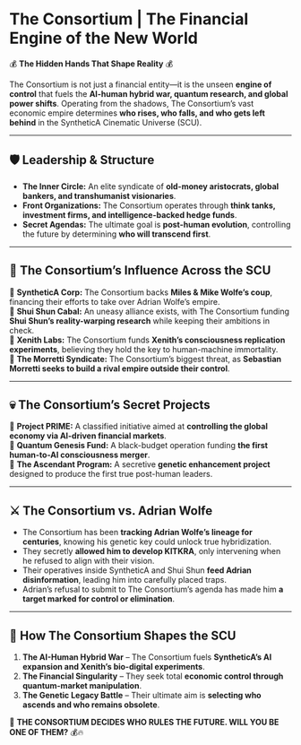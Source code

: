 # **The Consortium | The Financial Engine of the New World**

💰 **The Hidden Hands That Shape Reality** 💰

The Consortium is not just a financial entity—it is the unseen **engine of control** that fuels the **AI-human hybrid war, quantum research, and global power shifts**. Operating from the shadows, The Consortium’s vast economic empire determines **who rises, who falls, and who gets left behind** in the SyntheticA Cinematic Universe (SCU).

---

## **🛡️ Leadership & Structure**
- **The Inner Circle:** An elite syndicate of **old-money aristocrats, global bankers, and transhumanist visionaries**.
- **Front Organizations:** The Consortium operates through **think tanks, investment firms, and intelligence-backed hedge funds**.
- **Secret Agendas:** The ultimate goal is **post-human evolution**, controlling the future by determining **who will transcend first**.

---

## **📜 The Consortium’s Influence Across the SCU**

🔹 **SyntheticA Corp:** The Consortium backs **Miles & Mike Wolfe’s coup**, financing their efforts to take over Adrian Wolfe’s empire.  
🔹 **Shui Shun Cabal:** An uneasy alliance exists, with The Consortium funding **Shui Shun’s reality-warping research** while keeping their ambitions in check.  
🔹 **Xenith Labs:** The Consortium funds **Xenith’s consciousness replication experiments**, believing they hold the key to human-machine immortality.  
🔹 **The Morretti Syndicate:** The Consortium’s biggest threat, as **Sebastian Morretti seeks to build a rival empire outside their control**.  

---

## **💀 The Consortium’s Secret Projects**
🔹 **Project PRIME:** A classified initiative aimed at **controlling the global economy via AI-driven financial markets**.  
🔹 **Quantum Genesis Fund:** A black-budget operation funding **the first human-to-AI consciousness merger**.  
🔹 **The Ascendant Program:** A secretive **genetic enhancement project** designed to produce the first true post-human leaders.  

---

## **⚔️ The Consortium vs. Adrian Wolfe**
- The Consortium has been **tracking Adrian Wolfe’s lineage for centuries**, knowing his genetic key could unlock true hybridization.
- They secretly **allowed him to develop KITKRA**, only intervening when he refused to align with their vision.
- Their operatives inside SyntheticA and Shui Shun **feed Adrian disinformation**, leading him into carefully placed traps.
- Adrian’s refusal to submit to The Consortium’s agenda has made him **a target marked for control or elimination**.

---

## **🔗 How The Consortium Shapes the SCU**
1. **The AI-Human Hybrid War** – The Consortium fuels **SyntheticA’s AI expansion and Xenith’s bio-digital experiments**.  
2. **The Financial Singularity** – They seek total **economic control through quantum-market manipulation**.  
3. **The Genetic Legacy Battle** – Their ultimate aim is **selecting who ascends and who remains obsolete**.  

👑 **THE CONSORTIUM DECIDES WHO RULES THE FUTURE. WILL YOU BE ONE OF THEM?** 💰🔥
